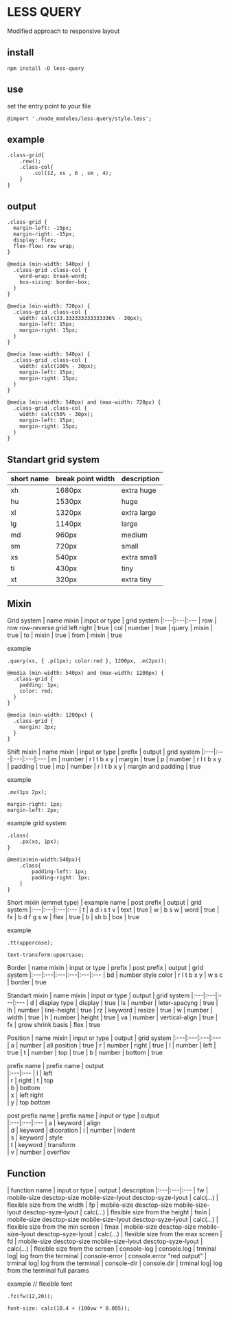 # LESS QUERY
Modified approach to responsive layout

## install
```
npm install -D less-query
```

## use
set the entry point to your file
```
@import './node_modules/less-query/style.less';
```

## example 
```
.class-grid{
    .row();
    .class-col{
        .col(12, xs , 6 , sm , 4);
    }
}
```
## output 
```
.class-grid {
  margin-left: -15px;
  margin-right: -15px;
  display: flex;
  flex-flow: row wrap;
}

@media (min-width: 540px) {
  .class-grid .class-col {
    word-wrap: break-word;
    box-sizing: border-box;
  }
}

@media (min-width: 720px) {
  .class-grid .class-col {
    width: calc(33.333333333333336% - 30px);
    margin-left: 15px;
    margin-right: 15px;
  }
}

@media (max-width: 540px) {
  .class-grid .class-col {
    width: calc(100% - 30px);
    margin-left: 15px;
    margin-right: 15px;
  }
}

@media (min-width: 540px) and (max-width: 720px) {
  .class-grid .class-col {
    width: calc(50% - 30px);
    margin-left: 15px;
    margin-right: 15px;
  }
}
```
## Standart grid system
| short name     | break point width | description
|:---|:---|:---
| xh             | 1680px            | extra huge                 
| hu             | 1530px            | huge                 
| xl             | 1320px            | extra large                 
| lg             | 1140px            | large          
| md             | 960px             | medium                
| sm             | 720px             | small               
| xs             | 540px             | extra small                
| ti             | 430px             | tiny          
| xt             | 320px             | extra tiny                 


## Mixin 

Grid system
| name mixin              | input  or type                    | grid system
|:---|:---|:---
| row                     | row row-reverse grid left right   | true
| col                     | number                            | true
| query                   | mixin                             | true
| to                      | mixin                             | true
| from                    | mixin                             | true

example
```
.query(xs, { .p(1px); color:red }, 1200px, .m(2px));
```
```
@media (min-width: 540px) and (max-width: 1200px) {
  .class-grid {
    padding: 1px;
    color: red;
  }
}

@media (min-width: 1200px) {
  .class-grid {
    margin: 2px;
  }
}
```

Shift mixin
| name mixin              | input  or type                    | prefix      | output                | grid system
|:---|:---|:---|:---|:---
| m                       | number                            | r l t b x y | margin                | true
| p                       | number                            | r l t b x y | padding               | true
| mp                      | number                            | r l t b x y | margin and padding    | true


example
```
.mx(1px 2px);
```
```
margin-right: 1px; 
margin-left: 2px;
```
example grid system
```
.class{
    .px(xs, 1px);
}
```
```
@media(min-width:540px){
    .class{
        padding-left: 1px;
        padding-right: 1px;
    }
}
```

Short mixin (emmet type)
| example name            | post prefix | output          | grid system
|:---|:---|:---|:---
| t                       | a d i s t v | text            | true
| w                       | b s w       | word            | true
| fx                      | b d f g s w | flex            | true
| b                       | sh b        | box             | true


example
```
.tt(uppercase);
```
```
text-transform:uppercase;
```

Border
| name mixin              | input  or type                    | prefix      | post prefix | output          | grid system
|:---|:---|:---|:---|:---|:---
| bd                      | number style color                | r l t b x y | w s c       | border          | true

Standart mixin
| name mixin              | input  or type                    | output          | grid system
|:---|:---|:---|:---
| d                       | display type                      | display         | true
| ls                      | number                            | leter-spacyng   | true
| lh                      | number                            | line-height     | true
| rz                      | keyword                           | resize          | true
| w                       | number                            | width           | true
| h                       | number                            | height          | true
| va                      | number                            | vertical-align  | true
| fx                      | grow shrink basis                 | flex            | true



Position
| name mixin              | input  or type                    | output          | grid system
|:---|:---|:---|:---
| a                       | number                            | all position    | true
| r                       | number                            | right           | true
| l                       | number                            | left            | true
| t                       | number                            | top             | true
| b                       | number                            | bottom          | true

prefix name
| prefix name             | output     
|:---|:---
| l                       | left      
| r                       | right 
| t                       | top     
| b                       | bottom      
| x                       | left right  
| y                       | top bottom  

post prefix name
| prefix name             | input  or type                    | output     
|:---|:---|:---
| a                       | keyword                           | align      
| d                       | keyword                           | dicoration 
| i                       | number                            | indent     
| s                       | keyword                           | style      
| t                       | keyword                           | transform  
| v                       | number                            | overflov   

## Function
| function name    | input or type                                                 | output     | description
|:---|:---|:---
| fw               | mobile-size desctop-size mobile-size-lyout desctop-syze-lyout | calc(...)  | flexible size from the width 
| fр               | mobile-size desctop-size mobile-size-lyout desctop-syze-lyout | calc(...)  | flexible size from the height 
| fmin             | mobile-size desctop-size mobile-size-lyout desctop-syze-lyout | calc(...)  | flexible size from the min screen 
| fmax             | mobile-size desctop-size mobile-size-lyout desctop-syze-lyout | calc(...)  | flexible size from the max screen 
| fd               | mobile-size desctop-size mobile-size-lyout desctop-syze-lyout | calc(...)  | flexible size from the screen 
| console-log      | console.log                                                   | trminal log| log from the terminal 
| console-error    | console.error "red output"                                    | trminal log| log from the terminal 
| console-dir      | console.dir                                                   | trminal log| log from the terminal full params


example // flexible font
```
.fz(fw(12,20));
```
```
font-size: calc(10.4 + (100vw * 0.005));
```